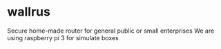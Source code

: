 # wallrus
Secure home-made router for general public or small enterprises
We are using raspberry pi 3 for simulate boxes
